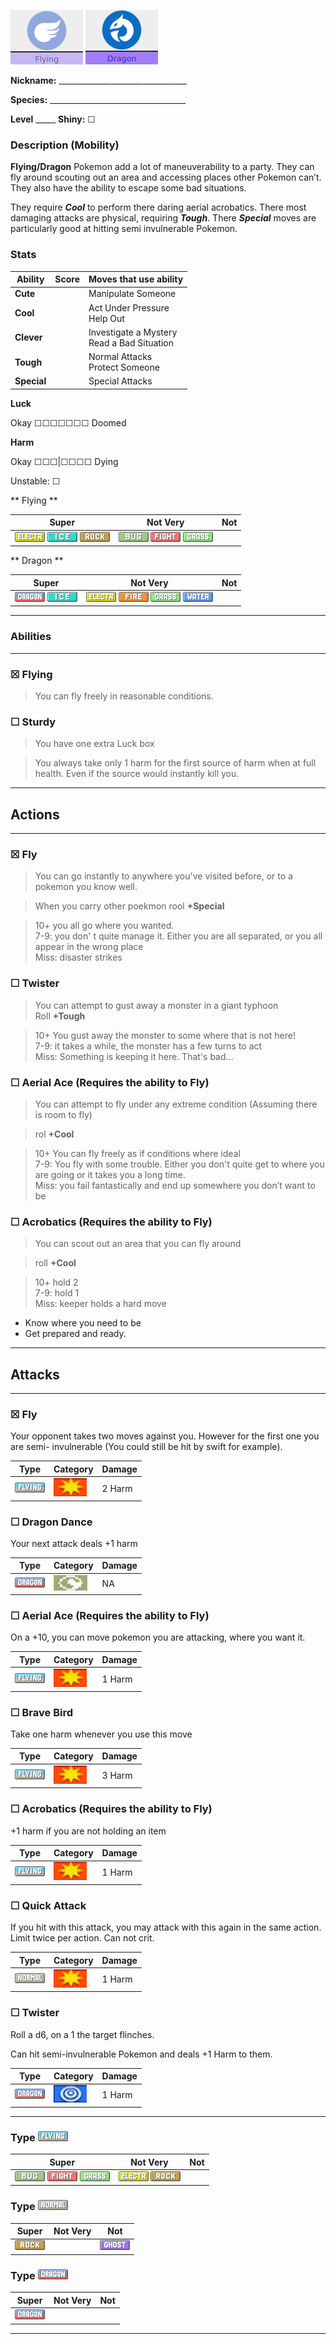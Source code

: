 ![normal](images/flying.png) ![normal](images/dragon.png)

**Nickname:** \_\_\_\_\_\_\_\_\_\_\_\_\_\_\_\_\_\_\_\_\_\_\_\_\_\_\_\_\_\_\_\_

**Species:** \_\_\_\_\_\_\_\_\_\_\_\_\_\_\_\_\_\_\_\_\_\_\_\_\_\_\_\_\_\_\_\_\_\_

**Level** _\_\_\_\_   **Shiny:** ☐

### Description (Mobility)

**Flying/Dragon** Pokemon add a lot of maneuverability to a party. They can fly around scouting out an area and accessing places other Pokemon can’t. They also have the ability to escape some bad situations.

They require ***Cool*** to perform there daring aerial acrobatics. There most damaging attacks are physical, requiring ***Tough***. There  ***Special*** moves are particularly good at hitting semi invulnerable Pokemon.

### Stats


 |      Ability                   | Score | Moves that use ability                         |
 |--------------------------------|---------|-----------------------------|
 | **Cute**  | | Manipulate Someone <br/> |
 | **Cool**  | | Act Under Pressure <br/> Help Out |
 | **Clever**| | Investigate a Mystery <br/> Read a Bad Situation |
 | **Tough** | | Normal Attacks <br/> Protect Someone |
 | **Special** | | Special Attacks <br/> |

**Luck**

Okay ☐☐☐☐☐☐☐ Doomed

**Harm**

Okay ☐☐☐|☐☐☐☐ Dying

Unstable: ☐

** Flying **

|   Super                        | Not Very| Not                         |
|--------------------------------|---------|-----------------------------|
| ![](images/ElectricIC_Big.webp) ![](images/IceIC_Big.webp) ![](images/RockIC_Big.webp)|         ![](images/BugIC_Big.webp) ![](images/FightingIC_Big.webp) ![](images/GrassIC_Big.webp)| |

** Dragon **

|   Super                        | Not Very| Not                         |
|--------------------------------|---------|-----------------------------|
| ![](images/DragonIC_Big.webp) ![](images/IceIC_Big.webp) |  ![](images/ElectricIC_Big.webp) ![](images/FireIC_Big.webp) ![](images/GrassIC_Big.webp) ![](images/WaterIC_Big.webp)| |

---

### Abilities

---

### ☒ Flying 

> You can fly freely in reasonable conditions.

### ☐ Sturdy

> You have one extra Luck box

> You always take only 1 harm for the first source of harm when at full health. Even if the source would instantly kill you.

---

## Actions

---

### ☒ Fly

> You  can  go  instantly  to  anywhere  you've visited before, or to a pokemon you know well.  

> When you carry other poekmon rool **+Special**

> 10+ you all go where you wanted.  
>7-9: you don' t  quite  manage  it.  Either  you  are  all  separated, or you all appear in the wrong place  
>Miss: disaster strikes  

### ☐ Twister

> You can attempt to gust away a monster in a giant typhoon  
> Roll **+Tough**

>10+ You gust away the monster to some where that is not here!  
>7-9: it takes a while, the monster has a few turns to act  
>Miss: Something is keeping it here. That's bad...  

### ☐ Aerial Ace (Requires the ability to Fly)

> You can attempt to fly under any extreme condition (Assuming there is room to fly)

> rol **+Cool**

> 10+ You can fly freely as if conditions where ideal  
> 7-9: You fly with some trouble. Either you don't quite get to where you are going or it takes you a long time.  
> Miss: you fail fantastically and end up somewhere you don’t want to be  

### ☐ Acrobatics (Requires the ability to Fly)

> You can scout out an area that you can fly around

> roll **+Cool**

> 10+ hold 2  
> 7-9: hold 1  
> Miss: keeper holds a hard move  

* Know where you need to be
* Get prepared and ready.

---

## Attacks

---

### ☒ Fly

Your opponent takes two moves against you. However for the first one you are semi- invulnerable (You could still be hit by swift for example).

| Type        | Category   | Damage      |
| ----------- | ------------ | ----------- |
| ![](images/FlyingIC_Big.webp)| ![](images/physical.png)| 2 Harm |

### ☐ Dragon Dance 

Your next attack deals +1 harm

| Type        | Category   | Damage      |
| ----------- | ------------ | ----------- |
| ![](images/DragonIC_Big.webp)| ![](images/status.png)| NA |


### ☐ Aerial Ace (Requires the ability to Fly)

On a +10, you can move pokemon you are attacking, where you want it.

| Type        | Category   | Damage      |
| ----------- | ------------ | ----------- |
| ![](images/FlyingIC_Big.webp)| ![](images/physical.png)| 1 Harm |


### ☐ Brave Bird

Take one harm whenever you use this move 

| Type        | Category   | Damage      |
| ----------- | ------------ | ----------- |
| ![](images/FlyingIC_Big.webp)| ![](images/physical.png)| 3 Harm |

### ☐ Acrobatics (Requires the ability to Fly)

+1 harm if you are not holding an item

| Type        | Category   | Damage      |
| ----------- | ------------ | ----------- |
| ![](images/FlyingIC_Big.webp)| ![](images/physical.png)| 1 Harm |

### ☐ Quick Attack

If you hit with this attack, you may attack with this again in the same action. 
Limit twice per action. Can not crit.

| Type        | Category   | Damage      |
| ----------- | ------------ | ----------- |
| ![](images/NormalIC_Big.webp)| ![](images/physical.png)| 1 Harm |

### ☐ Twister

Roll a d6, on a 1 the target flinches.

Can hit semi-invulnerable Pokemon and deals +1 Harm to them.

| Type        | Category   | Damage      |
| ----------- | ------------ | ----------- |
| ![](images/DragonIC_Big.webp)| ![](images/special.png)| 1 Harm |

---

### Type ![](images/FlyingIC_Big.webp)

|   Super                        | Not Very| Not                         |
|--------------------------------|---------|-----------------------------|
| ![](images/BugIC_Big.webp) ![](images/FightingIC_Big.webp) ![](images/GrassIC_Big.webp)|  ![](images/ElectricIC_Big.webp) ![](images/RockIC_Big.webp)| |

### Type ![](images/NormalIC_Big.webp)

|   Super                        | Not Very| Not                         |
|--------------------------------|---------|-----------------------------|
| ![](images/RockIC_Big.webp)|         | ![](images/GhostIC_Big.webp)|

### Type ![](images/DragonIC_Big.webp)

|   Super                        | Not Very| Not                         |
|--------------------------------|---------|-----------------------------|
| ![](images/DragonIC_Big.webp) | |

---
